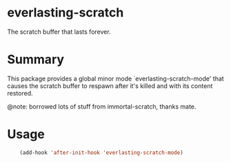 # everlasting-scratch
The scratch buffer that lasts forever.


# Summary
This package provides a global minor mode `everlasting-scratch-mode'
that causes the scratch buffer to respawn after it's killed and with
its content restored.

@note: borrowed lots of stuff from immortal-scratch, thanks mate.

# Usage


```lisp
    (add-hook 'after-init-hook 'everlasting-scratch-mode)
```
